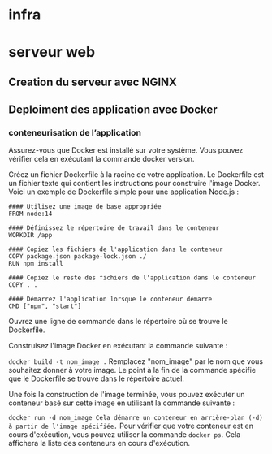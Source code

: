 # infra

# serveur web

## Creation du serveur avec NGINX


## Deploiment des application avec Docker

### conteneurisation de l’application
Assurez-vous que Docker est installé sur votre système. Vous pouvez vérifier cela en exécutant la commande docker version.

Créez un fichier Dockerfile à la racine de votre application. Le Dockerfile est un fichier texte qui contient les instructions pour construire l'image Docker. Voici un exemple de Dockerfile simple pour une application Node.js :


```
#### Utilisez une image de base appropriée
FROM node:14

#### Définissez le répertoire de travail dans le conteneur
WORKDIR /app

#### Copiez les fichiers de l'application dans le conteneur
COPY package.json package-lock.json ./
RUN npm install

#### Copiez le reste des fichiers de l'application dans le conteneur
COPY . .

#### Démarrez l'application lorsque le conteneur démarre
CMD ["npm", "start"]
```

Ouvrez une ligne de commande dans le répertoire où se trouve le Dockerfile.

Construisez l'image Docker en exécutant la commande suivante :



`docker build -t nom_image .`
Remplacez "nom_image" par le nom que vous souhaitez donner à votre image. Le point à la fin de la commande spécifie que le Dockerfile se trouve dans le répertoire actuel.


Une fois la construction de l'image terminée, vous pouvez exécuter un conteneur basé sur cette image en utilisant la commande suivante :

`
docker run -d nom_image
Cela démarre un conteneur en arrière-plan (-d) à partir de l'image spécifiée.
`
Pour vérifier que votre conteneur est en cours d'exécution, vous pouvez utiliser la commande `docker ps`. Cela affichera la liste des conteneurs en cours d'exécution.

